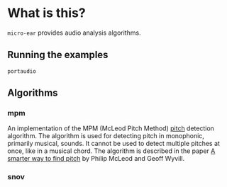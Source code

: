 # What is this?

`micro-ear` provides audio analysis algorithms.

## Running the examples

`portaudio`

## Algorithms

### mpm

An implementation of the MPM (McLeod Pitch Method) [pitch](https://en.wikipedia.org/wiki/Pitch_%28music%29) detection algorithm. The algorithm is used for detecting pitch in monophonic, primarily musical, sounds. It cannot be used to detect multiple pitches at once, like in a musical chord. The algorithm is described in the paper [A smarter way to find pitch](http://www.cs.otago.ac.nz/tartini/papers/A_Smarter_Way_to_Find_Pitch.pdf) by Philip McLeod and Geoff Wyvill.

### snov